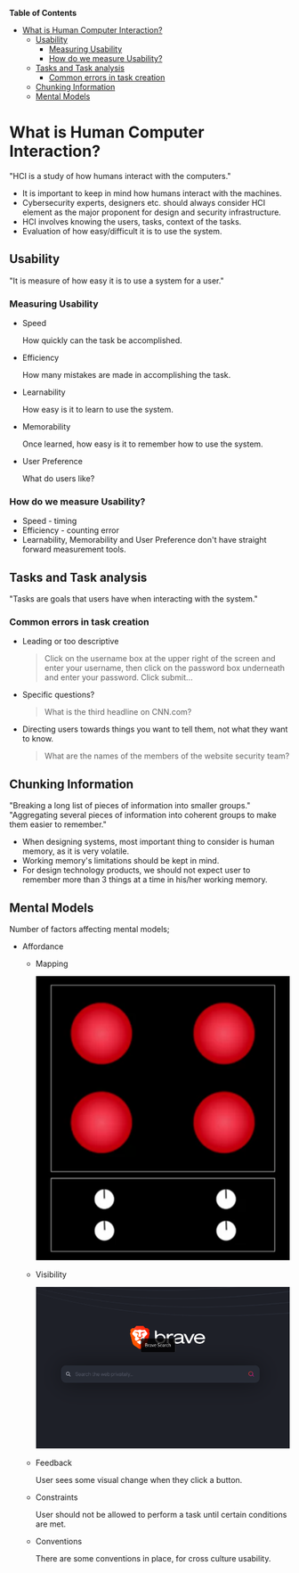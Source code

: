 <!-- START doctoc generated TOC please keep comment here to allow auto update -->
<!-- DON'T EDIT THIS SECTION, INSTEAD RE-RUN doctoc TO UPDATE -->
**Table of Contents**

- [What is Human Computer Interaction?](#what-is-human-computer-interaction)
  - [Usability](#usability)
    - [Measuring Usability](#measuring-usability)
    - [How do we measure Usability?](#how-do-we-measure-usability)
  - [Tasks and Task analysis](#tasks-and-task-analysis)
    - [Common errors in task creation](#common-errors-in-task-creation)
  - [Chunking Information](#chunking-information)
  - [Mental Models](#mental-models)

<!-- END doctoc generated TOC please keep comment here to allow auto update -->

# What is Human Computer Interaction?

  "HCI is a study of how humans interact with the computers."

- It is important to keep in mind how humans interact with the machines.
- Cybersecurity experts, designers etc. should always consider HCI element as the major proponent for design and security infrastructure.
- HCI involves knowing the users, tasks, context of the tasks.
- Evaluation of how easy/difficult it is to use the system.

## Usability

  "It is measure of how easy it is to use a system for a user."

### Measuring Usability

- Speed

  How quickly can the task be accomplished.

- Efficiency

  How many mistakes are made in accomplishing the task.

- Learnability

  How easy is it to learn to use the system.

- Memorability

  Once learned, how easy is it to remember how to use the system.

- User Preference

  What do users like?

### How do we measure Usability?

- Speed - timing
- Efficiency - counting error
- Learnability, Memorability and User Preference don't have straight forward measurement tools.

## Tasks and Task analysis

  "Tasks are goals that users have when interacting with the system."

### Common errors in task creation

- Leading or too descriptive
  > Click on the username box at the upper right of the screen and enter your username, then click on the password box underneath and enter your password. Click submit...

- Specific questions?
  > What is the third headline on CNN.com?

- Directing users towards things you want to tell them, not what they want to know.
  > What are the names of the members of the website security team?

## Chunking Information

  "Breaking a long list of pieces of information into smaller groups."
  "Aggregating several pieces of information into coherent groups to make them easier to remember."

- When designing systems, most important thing to consider is human memory, as it is very volatile.
- Working memory's limitations should be kept in mind.
- For design technology products, we should not expect user to remember more than 3 things at a time in his/her working memory.

## Mental Models

Number of factors affecting mental models;

- Affordance

  + Mapping
  
    ![Mapping a Stove Design](./images/mapping.png) 

  + Visibility

    ![Visibility: A search Engine](./images/visibility.png) 

  + Feedback

    User sees some visual change when they click a button.

  + Constraints

    User should not be allowed to perform a task until certain conditions are met.

  + Conventions

    There are some conventions in place, for cross culture usability.
